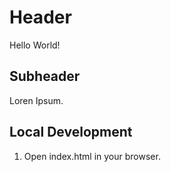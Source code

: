 # Header

Hello World!

## Subheader

Loren Ipsum. 

## Local Development

1. Open index.html in your browser.